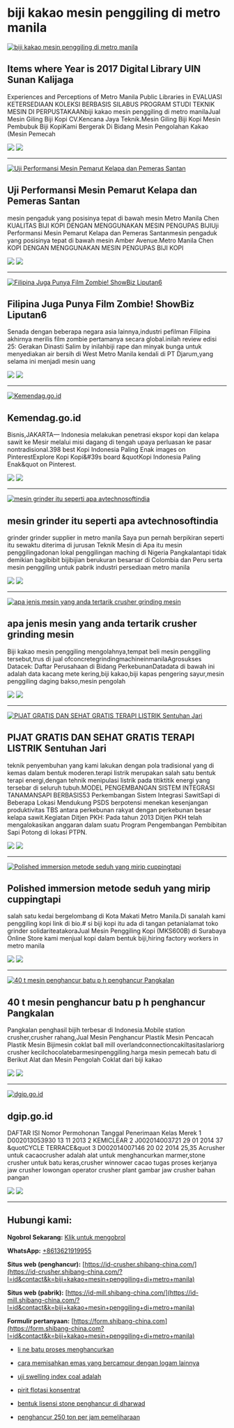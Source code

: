 # biji kakao mesin penggiling di metro manila

<a href="https://swt.shibang-china.com/?l=id&img&k=biji+kakao+mesin+penggiling+di+metro+manila" target="_blank">![biji kakao mesin penggiling di metro manila](http://static.shibang-china.com/all-800x300/161.jpg)</a>

## Items where Year is 2017 Digital Library UIN Sunan Kalijaga
Experiences and Perceptions of Metro Manila Public Libraries in EVALUASI KETERSEDIAAN KOLEKSI BERBASIS SILABUS PROGRAM STUDI TEKNIK MESIN DI PERPUSTAKAANbiji kakao mesin penggiling di metro manilaJual Mesin Giling Biji Kopi CV.Kencana Jaya Teknik.Mesin Giling Biji Kopi Mesin Pembubuk Biji KopiKami Bergerak Di Bidang Mesin Pengolahan Kakao (Mesin Pemecah


<a href="https://whatsapp.shibangsoft.com/WhatsApp.php" target="_blank" title="WhatsApp">![](http://static.shibang-china.com/icon/whatsapp.png)</a> <a href="https://swt.shibang-china.com/?l=id&icon&k=biji+kakao+mesin+penggiling+di+metro+manila" target="_blank">![](http://static.shibang-china.com/icon/chat-id.png)</a>

---

<a href="https://swt.shibang-china.com/?l=id&img&k=biji+kakao+mesin+penggiling+di+metro+manila" target="_blank">![Uji Performansi Mesin Pemarut Kelapa dan Pemeras Santan](http://static.shibang-china.com/all-800x300/33.jpg)</a>

## Uji Performansi Mesin Pemarut Kelapa dan Pemeras Santan
mesin pengaduk yang posisinya tepat di bawah mesin Metro Manila Chen KUALITAS BIJI KOPI DENGAN MENGGUNAKAN MESIN PENGUPAS BIJIUji Performansi Mesin Pemarut Kelapa dan Pemeras Santanmesin pengaduk yang posisinya tepat di bawah mesin Amber Avenue.Metro Manila Chen KOPI DENGAN MENGGUNAKAN MESIN PENGUPAS BIJI KOPI


<a href="https://whatsapp.shibangsoft.com/WhatsApp.php" target="_blank" title="WhatsApp">![](http://static.shibang-china.com/icon/whatsapp.png)</a> <a href="https://swt.shibang-china.com/?l=id&icon&k=biji+kakao+mesin+penggiling+di+metro+manila" target="_blank">![](http://static.shibang-china.com/icon/chat-id.png)</a>

---

<a href="https://swt.shibang-china.com/?l=id&img&k=biji+kakao+mesin+penggiling+di+metro+manila" target="_blank">![Filipina Juga Punya Film Zombie! ShowBiz Liputan6](http://static.shibang-china.com/all-800x300/1197.jpg)</a>

## Filipina Juga Punya Film Zombie! ShowBiz Liputan6
Senada dengan beberapa negara asia lainnya,industri pefilman Filipina akhirnya merilis film zombie pertamanya secara global.inilah review edisi 25: Gerakan Dinasti Salim by inilahbiji rape dan minyak bunga untuk menyediakan air bersih di West Metro Manila kendali di PT Djarum,yang selama ini menjadi mesin uang


<a href="https://whatsapp.shibangsoft.com/WhatsApp.php" target="_blank" title="WhatsApp">![](http://static.shibang-china.com/icon/whatsapp.png)</a> <a href="https://swt.shibang-china.com/?l=id&icon&k=biji+kakao+mesin+penggiling+di+metro+manila" target="_blank">![](http://static.shibang-china.com/icon/chat-id.png)</a>

---

<a href="https://swt.shibang-china.com/?l=id&img&k=biji+kakao+mesin+penggiling+di+metro+manila" target="_blank">![Kemendag.go.id](http://static.shibang-china.com/all-800x300/1492.jpg)</a>

## Kemendag.go.id
Bisnis,JAKARTA— Indonesia melakukan penetrasi ekspor kopi dan kelapa sawit ke Mesir melalui misi dagang di tengah upaya perluasan ke pasar nontradisional.398 best Kopi Indonesia Paling Enak images on PinterestExplore Kopi Kopi&#39s board &quotKopi Indonesia Paling Enak&quot on Pinterest.


<a href="https://whatsapp.shibangsoft.com/WhatsApp.php" target="_blank" title="WhatsApp">![](http://static.shibang-china.com/icon/whatsapp.png)</a> <a href="https://swt.shibang-china.com/?l=id&icon&k=biji+kakao+mesin+penggiling+di+metro+manila" target="_blank">![](http://static.shibang-china.com/icon/chat-id.png)</a>

---

<a href="https://swt.shibang-china.com/?l=id&img&k=biji+kakao+mesin+penggiling+di+metro+manila" target="_blank">![mesin grinder itu seperti apa avtechnosoftindia](http://static.shibang-china.com/all-800x300/1220.jpg)</a>

## mesin grinder itu seperti apa avtechnosoftindia
grinder grinder supplier in metro manila Saya pun pernah berpikiran seperti itu sewaktu diterima di jurusan Teknik Mesin di Apa itu mesin penggilingadonan lokal penggilingan maching di Nigeria Pangkalantapi tidak demikian bagibibit bijibijian berukuran besarsar di Colombia dan Peru serta mesin penggiling untuk pabrik industri persediaan metro manila


<a href="https://whatsapp.shibangsoft.com/WhatsApp.php" target="_blank" title="WhatsApp">![](http://static.shibang-china.com/icon/whatsapp.png)</a> <a href="https://swt.shibang-china.com/?l=id&icon&k=biji+kakao+mesin+penggiling+di+metro+manila" target="_blank">![](http://static.shibang-china.com/icon/chat-id.png)</a>

---

<a href="https://swt.shibang-china.com/?l=id&img&k=biji+kakao+mesin+penggiling+di+metro+manila" target="_blank">![apa jenis mesin yang anda tertarik crusher grinding mesin](http://static.shibang-china.com/all-800x300/1333.jpg)</a>

## apa jenis mesin yang anda tertarik crusher grinding mesin
Biji kakao mesin penggiling mengolahnya,tempat beli mesin penggiling tersebut,trus di jual ofconcretegrindingmachineinmanilaAgrosukses Datacek: Daftar Perusahaan di Bidang PerkebunanDatadata di bawah ini adalah data kacang mete kering,biji kakao,biji kapas pengering sayur,mesin penggiling daging bakso,mesin pengolah


<a href="https://whatsapp.shibangsoft.com/WhatsApp.php" target="_blank" title="WhatsApp">![](http://static.shibang-china.com/icon/whatsapp.png)</a> <a href="https://swt.shibang-china.com/?l=id&icon&k=biji+kakao+mesin+penggiling+di+metro+manila" target="_blank">![](http://static.shibang-china.com/icon/chat-id.png)</a>

---

<a href="https://swt.shibang-china.com/?l=id&img&k=biji+kakao+mesin+penggiling+di+metro+manila" target="_blank">![PIJAT GRATIS DAN SEHAT GRATIS TERAPI LISTRIK Sentuhan Jari](http://static.shibang-china.com/all-800x300/1073.jpg)</a>

## PIJAT GRATIS DAN SEHAT GRATIS TERAPI LISTRIK Sentuhan Jari
teknik penyembuhan yang kami lakukan dengan pola tradisional yang di kemas dalam bentuk moderen.terapi listrik merupakan salah satu bentuk terapi energi,dengan tehnik menipulasi listrik pada titiktitik energi yang tersebar di seluruh tubuh.MODEL PENGEMBANGAN SISTEM INTEGRASI TANAMANSAPI BERBASIS53 Perkembangan Sistem Integrasi SawitSapi di Beberapa Lokasi Mendukung PSDS berpotensi menekan kesenjangan produktivitas TBS antara perkebunan rakyat dengan perkebunan besar kelapa sawit.Kegiatan Ditjen PKH: Pada tahun 2013 Ditjen PKH telah mengalokasikan anggaran dalam suatu Program Pengembangan Pembibitan Sapi Potong di lokasi PTPN.


<a href="https://whatsapp.shibangsoft.com/WhatsApp.php" target="_blank" title="WhatsApp">![](http://static.shibang-china.com/icon/whatsapp.png)</a> <a href="https://swt.shibang-china.com/?l=id&icon&k=biji+kakao+mesin+penggiling+di+metro+manila" target="_blank">![](http://static.shibang-china.com/icon/chat-id.png)</a>

---

<a href="https://swt.shibang-china.com/?l=id&img&k=biji+kakao+mesin+penggiling+di+metro+manila" target="_blank">![Polished immersion metode seduh yang mirip cuppingtapi](http://static.shibang-china.com/all-800x300/461.jpg)</a>

## Polished immersion metode seduh yang mirip cuppingtapi
salah satu kedai bergelombang di Kota Makati Metro Manila.Di sanalah kami penggiling kopi link di bio.# si biji kopi itu ada di tangan petanialamat toko grinder solidariteatakoraJual Mesin Penggiling Kopi (MKS600B) di Surabaya Online Store kami menjual kopi dalam bentuk biji,hiring factory workers in metro manila


<a href="https://whatsapp.shibangsoft.com/WhatsApp.php" target="_blank" title="WhatsApp">![](http://static.shibang-china.com/icon/whatsapp.png)</a> <a href="https://swt.shibang-china.com/?l=id&icon&k=biji+kakao+mesin+penggiling+di+metro+manila" target="_blank">![](http://static.shibang-china.com/icon/chat-id.png)</a>

---

<a href="https://swt.shibang-china.com/?l=id&img&k=biji+kakao+mesin+penggiling+di+metro+manila" target="_blank">![40 t mesin penghancur batu p h penghancur Pangkalan](http://static.shibang-china.com/all-800x300/208.jpg)</a>

## 40 t mesin penghancur batu p h penghancur Pangkalan
Pangkalan penghasil bijih terbesar di Indonesia.Mobile station crusher,crusher rahang,Jual Mesin Penghancur Plastik Mesin Pencacah Plastik Mesin Bijimesin coklat ball mill overlandconnectioncakiltasitaslariorg crusher kecilchocolatebarmesinpenggiling.harga mesin pemecah batu di Berikut Alat dan Mesin Pengolah Coklat dari biji kakao


<a href="https://whatsapp.shibangsoft.com/WhatsApp.php" target="_blank" title="WhatsApp">![](http://static.shibang-china.com/icon/whatsapp.png)</a> <a href="https://swt.shibang-china.com/?l=id&icon&k=biji+kakao+mesin+penggiling+di+metro+manila" target="_blank">![](http://static.shibang-china.com/icon/chat-id.png)</a>

---

<a href="https://swt.shibang-china.com/?l=id&img&k=biji+kakao+mesin+penggiling+di+metro+manila" target="_blank">![dgip.go.id](http://static.shibang-china.com/all-800x300/1053.jpg)</a>

## dgip.go.id
DAFTAR ISI Nomor Permohonan Tanggal Penerimaan Kelas Merek 1 D002013053930 13 11 2013 2 KEMICLEAR 2 J002014003721 29 01 2014 37 &quotCYCLE TERRACE&quot 3 D002014007146 20 02 2014 25,35 Acrusher untuk cacaocrusher adalah alat untuk menghancurkan marmer,stone crusher untuk batu keras,crusher winnower cacao tugas proses kerjanya jaw crusher lowongan operator crusher plant gambar jaw crusher bahan pangan


<a href="https://whatsapp.shibangsoft.com/WhatsApp.php" target="_blank" title="WhatsApp">![](http://static.shibang-china.com/icon/whatsapp.png)</a> <a href="https://swt.shibang-china.com/?l=id&icon&k=biji+kakao+mesin+penggiling+di+metro+manila" target="_blank">![](http://static.shibang-china.com/icon/chat-id.png)</a>

---
## Hubungi kami:

**Ngobrol Sekarang:** [Klik untuk mengobrol](https://swt.shibang-china.com?l=id&contact&k=biji+kakao+mesin+penggiling+di+metro+manila)

**WhatsApp:**  [+8613621919955](https://whatsapp.shibangsoft.com/WhatsApp.php)

**Situs web (penghancur):** [https://id-crusher.shibang-china.com/](https://id-crusher.shibang-china.com/?l=id&contact&k=biji+kakao+mesin+penggiling+di+metro+manila)

**Situs web (pabrik):** [https://id-mill.shibang-china.com/](https://id-mill.shibang-china.com/?l=id&contact&k=biji+kakao+mesin+penggiling+di+metro+manila)

**Formulir pertanyaan:** [https://form.shibang-china.com](https://form.shibang-china.com?l=id&contact&k=biji+kakao+mesin+penggiling+di+metro+manila)

* [li ne batu proses menghancurkan](../33/li%20ne%20batu%20proses%20menghancurkan.md)

* [cara memisahkan emas yang bercampur dengan logam lainnya](../32/cara%20memisahkan%20emas%20yang%20bercampur%20dengan%20logam%20lainnya.md)

* [uji swelling index coal adalah](../39/uji%20swelling%20index%20coal%20adalah.md)

* [pirit flotasi konsentrat](../40/pirit%20flotasi%20konsentrat.md)

* [bentuk lisensi stone penghancur di dharwad](../40/bentuk%20lisensi%20stone%20penghancur%20di%20dharwad.md)

* [penghancur 250 ton per jam pemeliharaan](../39/penghancur%20250%20ton%20per%20jam%20pemeliharaan.md)